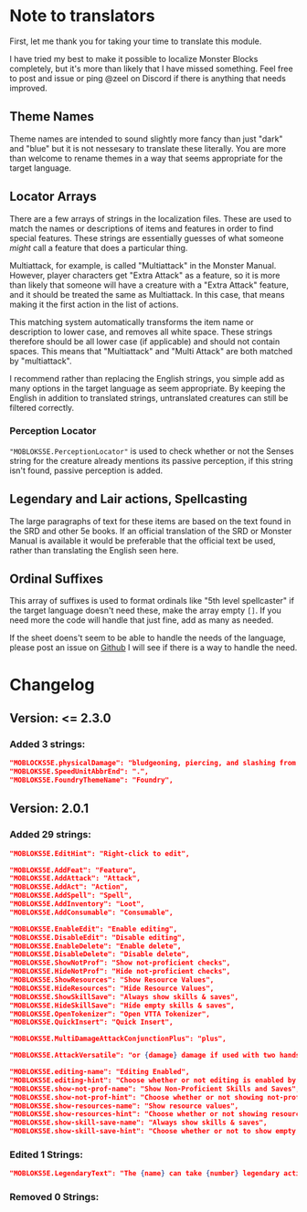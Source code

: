 # Note to translators
First, let me thank you for taking your time to translate this module.

I have tried my best to make it possible to localize Monster Blocks completely,
but it's more than likely that I have missed something.
Feel free to post and issue or ping @zeel on Discord if there is anything that needs improved.

## Theme Names
Theme names are intended to sound slightly more fancy than just "dark" and "blue" but it is not nessesary
to translate these literally. You are more than welcome to rename themes in a way that seems appropriate for the target language.

## Locator Arrays
There are a few arrays of strings in the localization files.
These are used to match the names or descriptions of items and features in order to find special features.
These strings are essentially guesses of what someone *might* call a feature that does a particular thing.

Multiattack, for example, is called "Multiattack" in the Monster Manual.
However, player characters get "Extra Attack" as a feature, so it is more than likely that
someone will have a creature with a "Extra Attack" feature, and it should be treated the same as
Multiattack. In this case, that means making it the first action in the list of actions.

This matching system automatically transforms the item name or description to lower case,
and removes all white space. These strings therefore should be all lower case (if applicable)
and should not contain spaces. This means that "Multiattack" and "Multi Attack" are both matched by "multiattack".

I recommend rather than replacing the English strings, you simple add as many options in the target language as seem appropriate.
By keeping the English in addition to translated strings, untranslated creatures can still be filtered correctly.

### Perception Locator
`"MOBLOKS5E.PerceptionLocator"` is used to check whether or not the Senses string for the creature already mentions its passive perception, if this string isn't found, passive perception is added.

## Legendary and Lair actions, Spellcasting
The large paragraphs of text for these items are based on the text found in the SRD
and other 5e books. If an official translation of the SRD or Monster Manual is available
it would be preferable that the official text be used, rather than translating the English seen here.

## Ordinal Suffixes
This array of suffixes is used to format ordinals like "5th level spellcaster"
if the target language doesn't need these, make the array empty `[]`. 
If you need more the code will handle that just fine, add as many as needed.

If the sheet doens't seem to be able to handle the needs of the language,
please post an issue on [Github](https://github.com/zeel01/MonsterBlocks/issues)
I will see if there is a way to handle the need.

# Changelog
## Version: <= 2.3.0
### Added 3 strings:
```json
"MOBLOCKS5E.physicalDamage": "bludgeoning, piercing, and slashing from nonmagical attacks",
"MOBLOKS5E.SpeedUnitAbbrEnd": ".",
"MOBLOKS5E.FoundryThemeName": "Foundry",
```

## Version: 2.0.1
### Added 29 strings:
```json
"MOBLOKS5E.EditHint": "Right-click to edit",

"MOBLOKS5E.AddFeat": "Feature",
"MOBLOKS5E.AddAttack": "Attack",
"MOBLOKS5E.AddAct": "Action",
"MOBLOKS5E.AddSpell": "Spell",
"MOBLOKS5E.AddInventory": "Loot",
"MOBLOKS5E.AddConsumable": "Consumable",

"MOBLOKS5E.EnableEdit": "Enable editing",
"MOBLOKS5E.DisableEdit": "Disable editing",
"MOBLOKS5E.EnableDelete": "Enable delete",
"MOBLOKS5E.DisableDelete": "Disable delete",
"MOBLOKS5E.ShowNotProf": "Show not-proficient checks",
"MOBLOKS5E.HideNotProf": "Hide not-proficient checks",
"MOBLOKS5E.ShowResources": "Show Resource Values",
"MOBLOKS5E.HideResources": "Hide Resource Values",
"MOBLOKS5E.ShowSkillSave": "Always show skills & saves",
"MOBLOKS5E.HideSkillSave": "Hide empty skills & saves",
"MOBLOKS5E.OpenTokenizer": "Open VTTA Tokenizer",
"MOBLOKS5E.QuickInsert": "Quick Insert",

"MOBLOKS5E.MultiDamageAttackConjunctionPlus": "plus",

"MOBLOKS5E.AttackVersatile": "or {damage} damage if used with two hands",

"MOBLOKS5E.editing-name": "Editing Enabled",
"MOBLOKS5E.editing-hint": "Choose whether or not editing is enabled by default.",
"MOBLOKS5E.show-not-prof-name": "Show Non-Proficient Skills and Saves",
"MOBLOKS5E.show-not-prof-hint": "Choose whether or not showing not-proficient skills and saves is enabled by default."
"MOBLOKS5E.show-resources-name": "Show resource values",
"MOBLOKS5E.show-resources-hint": "Choose whether or not showing resource values by default."
"MOBLOKS5E.show-skill-save-name": "Always show skills & saves",
"MOBLOKS5E.show-skill-save-hint": "Choose whether or not to show empty skill and save lists by default."

```
### Edited 1 Strings:
```json
"MOBLOKS5E.LegendaryText": "The {name} can take {number} legendary actions, chooseing from the options below. Only one legendary action option can be used at a time and only at the end of another creature's turn. The {name} regains spent legendary actions at the start of its turn.",

```
### Removed 0 Strings:
```json

```